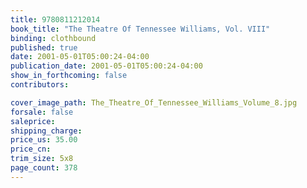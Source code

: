 ```yaml
---
title: 9780811212014
book_title: "The Theatre Of Tennessee Williams, Vol. VIII"
binding: clothbound
published: true
date: 2001-05-01T05:00:24-04:00
publication_date: 2001-05-01T05:00:24-04:00
show_in_forthcoming: false
contributors:

cover_image_path: The_Theatre_Of_Tennessee_Williams_Volume_8.jpg
forsale: false
saleprice:
shipping_charge:
price_us: 35.00
price_cn:
trim_size: 5x8
page_count: 378
---
```


